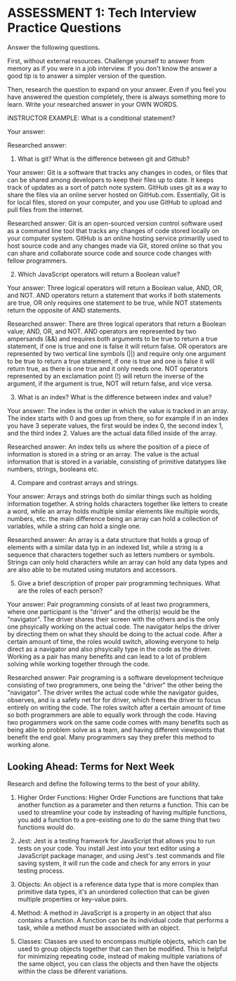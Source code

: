 # ASSESSMENT 1: Tech Interview Practice Questions

Answer the following questions.

First, without external resources. Challenge yourself to answer from memory as if you were in a job interview. If you don't know the answer a good tip is to answer a simpler version of the question.

Then, research the question to expand on your answer. Even if you feel you have answered the question completely, there is always something more to learn. Write your researched answer in your OWN WORDS.

INSTRUCTOR EXAMPLE: What is a conditional statement?

Your answer:

Researched answer:

1. What is git? What is the difference between git and Github?

Your answer: Git is a software that tracks any changes in codes, or files that can be shared among developers to keep their files up to date. It keeps track of updates as a sort of patch note system. GitHub uses git as a way to share the files via an online server hosted on GitHub.com. Essentially, Git is for local files, stored on your computer, and you use GitHub to upload and pull files from the internet.

Researched answer: Git is an open-sourced version control software used as a command line tool that tracks any changes of code stored locally on your computer system. GitHub is an online hosting service primarilly used to host source code and any changes made via Git, stored online so that you can share and collaborate source code and source code changes with fellow programmers.

2. Which JavaScript operators will return a Boolean value?

Your answer: Three logical operators will return a Boolean value, AND, OR, and NOT. AND operators return a statement that works if both statements are true, OR only requires one statement to be true, while NOT statements return the opposite of AND statements.

Researched answer: There are three logical operators that return a Boolean value; AND, OR, and NOT. AND operators are represented by two ampersands (&&) and requires both arguments to be true to return a true statement, if one is true and one is false it will return false. OR operators are represented by two vertical line symbols (||) and require only one argument to be true to return a true statement, if one is true and one is false it will return true, as there is one true and it only needs one. NOT operators represented by an exclamation point (!) will return the inverse of the argument, if the argument is true, NOT will return false, and vice versa.

3. What is an index? What is the difference between index and value?

Your answer: The index is the order in which the value is tracked in an array. The index starts with 0 and goes up from there, so for example if in an index you have 3 seperate values, the first would be index 0, the second index 1, and the third index 2. Values are the actual data filled inside of the array.

Researched answer: An index tells us where the position of a piece of information is stored in a string or an array. The value is the actual information that is stored in a variable, consisting of primitive datatypes like numbers, strings, booleans etc. 

4. Compare and contrast arrays and strings.

Your answer: Arrays and strings both do similar things such as holding information together. A string holds characters together like letters to create a word, while an array holds multiple similar elements like multiple words, numbers, etc. the main difference being an array can hold a collection of variables, while a string can hold a single one.

Researched answer: An array is a data structure that holds a group of elements with a similar data typ in an indexed list, while a string is a sequence that characters together such as letters numbers or symbols. Strings can only hold characters while an array can hold any data types and are also able to be mutated using mutators and accessors. 

5. Give a brief description of proper pair programming techniques. What are the roles of each person?

Your answer: Pair programming consists of at least two programmers, where one participant is the "driver" and the other(s) would be the "navigator". The driver shares their screen with the others and is the only one phsyically working on the actual code. The navigator helps the driver by directing them on what they should be doing to the actual code. After a certain amount of time, the roles would switch, allowing everyone to help direct as a navigator and also phsyically type in the code as the driver. Working as a pair has many benefits and can lead to a lot of problem solving while working together through the code.

Researched answer: Pair programing is a software development technique consisting of two programmers, one being the "driver" the other being the "navigator". The driver writes the actual code while the navigator guides, observes, and is a safety net for for driver, which frees the driver to focus entirely on writing the code. The roles switch after a certain amount of time so both programmers are able to equally work through the code. Having two progammers work on the same code comes with many benefits such as being able to problem solve as a team, and having different viewpoints that benefit the end goal. Many programmers say they prefer this method to working alone.

## Looking Ahead: Terms for Next Week

Research and define the following terms to the best of your ability.

1. Higher Order Functions: Higher Order Functions are functions that take another function as a parameter and then returns a function. This can be used to streamline your code by insteading of having multiple functions, you add a function to a pre-existing one to do the same thing that two functions would do.

2. Jest: Jest is a testing framwork for JavaScript that allows you to run tests on your code. You install Jest into your text editor using a JavaScript package manager, and using Jest's .test commands and file saving system, it will run the code and check for any errors in your testing process.

3. Objects: An object is a reference data type that is more complex than primitive data types, it's an unordered collection that can be given multiple properties or key-value pairs.

4. Method: A method in JavaScript is a property in an object that also contains a function. A function can be its individual code that performs a task, while a method must be associated with an object.

5. Classes: Classes are used to encompass multiple objects, which can be used to group objects together that can then be modified. This is helpful for minimizing repeating code, instead of making multiple variations of the same object, you can class the objects and then have the objects within the class be diferent variations. 
